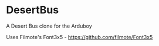 # DesertBus
A Desert Bus clone for the Arduboy

Uses Filmote's Font3x5 - https://github.com/filmote/Font3x5
